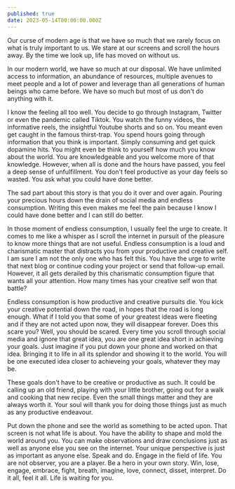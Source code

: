 ```yaml
---
published: true
date: 2023-05-14T00:00:00.000Z
---
```

Our curse of modern age is that we have so much that we rarely focus on what is truly important to us. We stare at our screens and scroll the hours away. By the time we look up, life has moved on without us.

In our modern world, we have so much at our disposal. We have unlimited access to information, an abundance of resources, multiple avenues to meet people and a lot of power and leverage than all generations of human beings who came before. We have so much but most of us don't do anything with it.

I know the feeling all too well. You decide to go through Instagram, Twitter or even the pandemic called Tiktok. You watch the funny videos, the informative reels, the insightful Youtube shorts and so on. You meant even get caught in the famous thirst-trap. You spend hours going through information that you think is important. Simply consuming and get quick dopamine hits. You might even be think to yourself how much you know about the world. You are knowledgeable and you welcome more of that knowledge. However, when all is done and the hours have passed, you feel a deep sense of unfulfillment. You don't feel productive as your day feels so wasted. You ask what you could have done better. 

The sad part about this story is that you do it over and over again. Pouring your precious hours down the drain of social media and endless consumption. Writing this even makes me feel the pain because I know I could have done better and I can still do better. 

In those moment of endless consumption, I usually feel the urge to create. It comes to me like a whisper as I scroll the internet in pursuit of the pleasure to know more things that are not useful. Endless consumption is a loud and charismatic master that distracts you from your productive and creative self. I am sure I am not the only one who has felt this. You have the urge to write that next blog or continue coding your project or send that follow-up email. However, it all gets derailed by this charismatic consumption figure that wants all your attention. How many times has your creative self won that battle? 

Endless consumption is how productive and creative pursuits die. You kick your creative potential down the road, in hopes that the road is long enough. What if I told you that some of your greatest ideas were fleeting and if they are not acted upon now, they will disappear forever. Does this scare you? Well, you should be scared. Every time you scroll through social media and ignore that great idea, you are one great idea short in achieving your goals. Just imagine if you put down your phone and worked on that idea. Bringing it to life in all its splendor and showing it to the world. You will be one executed idea closer to achieveing your goals, whatever they may be. 

These goals don't have to be creative or productive as such. It could be calling up an old friend, playing with your little brother, going out for a walk and cooking that new recipe. Even the small things matter and they are always worth it. Your soul will thank you for doing those things just as much as any productive endeavour. 

Put down the phone and see the world as something to be acted upon. That screen is not what life is about. You have the ability to shape and mold the world around you. You can make observations and draw conclusions just as well as anyone else you see on the internet. Your unique perspective is just as important as anyone else. Speak and do. Engage in the field of life. You are not observer, you are a player. Be a hero in your own story. Win, lose, engage, embrace, fight, breath, imagine, love, connect, disset, interpret. Do it all, feel it all. Life is waiting for you.
